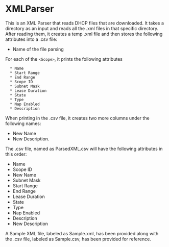 # XMLParser

This is an XML Parser that reads DHCP files that are downloaded. It takes a directory as an input and reads all the .xml files in that specific directory. After reading them, it creates a temp .xml file and then stores the following attributes into a .csv file:
   * Name of the file parsing
   
   For each of the `<Scope>`, it prints the following attributes
   
      * Name
      * Start Range
      * End Range
      * Scope ID
      * Subnet Mask
      * Lease Duration
      * State
      * Type
      * Nap Enabled
      * Description
   
When printing in the .csv file, it creates two more columns under the following names:
   * New Name
   * New Description.
    
The .csv file, named as ParsedXML.csv will have the following attributes in this order:
   * Name	
   * Scope ID	
   * New Name	
   * Subnet Mask	
   * Start Range	
   * End Range	
   * Lease Duration	
   * State	
   * Type	
   * Nap Enabled	
   * Description	
   * New Description

A Sample XML file, labeled as Sample.xml, has been provided along with the .csv file, labeled as Sample.csv, has been provided for reference. 
